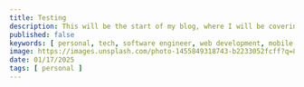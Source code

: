 ```yaml
---
title: Testing
description: This will be the start of my blog, where I will be covering my endeavors, tech, and whatever I would like to write about.
published: false
keywords: [ personal, tech, software engineer, web development, mobile development, cloud computing, the iron yard ]
image: https://images.unsplash.com/photo-1455849318743-b2233052fcff?q=80&w=3538&auto=format&fit=crop&ixlib=rb-4.0.3&ixid=M3wxMjA3fDB8MHxwaG90by1wYWdlfHx8fGVufDB8fHx8fA%3D%3D
date: 01/17/2025
tags: [ personal ]
---
```

